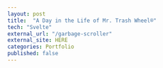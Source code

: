 ```yaml
---
layout: post
title:  "A Day in the Life of Mr. Trash Wheel®"
tech: "Svelte"
external_url: "/garbage-scroller"
external_site: HERE
categories: Portfolio
published: false
---
```

